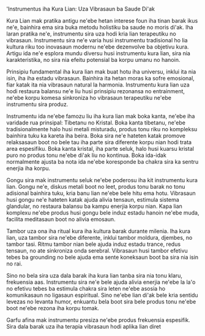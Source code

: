 'Instrumentus iha Kura Lian: Uza Vibrasaun ba Saude Di'ak

Kura Lian mak pratika antigu ne'ebe hetan interese foun iha tinan barak ikus ne'e, bainhira ema sira buka metodu holistiku ba saude no moris di'ak. Iha laran pratika ne'e, instrumentu sira uza hodi kria lian terapeutiku no vibrasaun. Instrumentu sira ne'e varia husi instrumentu tradisional ho lia kultura riku too inovasaun modernu ne'ebe dezenvolve ba objetivu kura. Artigu ida ne'e esplora mundu diversu husi instrumentu kura lian, sira nia karakteristika, no sira nia efeitu potensial ba korpu umanu no hanoin.

Prinsipiu fundamental iha kura lian mak buat hotu iha universu, inklui ita nia isin, iha iha estadu vibrasaun. Bainhira ita hetan moras ka sofre emosional, fiar katak ita nia vibrasaun natural la harmonia. Instrumentu kura lian uza hodi restaura balansu ne'e liu husi prinsipiu rezonansa no entrainment, ne'ebe korpu komesa sinkroniza ho vibrasaun terapeutiku ne'ebe instrumentu sira produz.

Instrumentu ida ne'ebe famozu liu iha kura lian mak boka kanta, ne'ebe iha varidade rua prinsipal: Tibetanu no Kristal. Boka kanta tibetanu, ne'ebe tradisionalmente halo husi metali misturadu, produs tonu riku no kompleksu bainhira tuku ka kareta iha beira. Boka sira ne'e hateten katak promove relaksasaun boot no bele tau iha parte sira diferente korpu nian hodi trata area espesifiku. Boka kanta kristal, iha parte seluk, halo husi kuarsu kristal puro no produs tonu ne'ebe di'ak liu no kontinua. Boka ida-idak normalmente ajusta ba nota ida ne'ebe koresponde ba chakra sira ka sentru enerjia iha korpu.

Gongu sira mak instrumentu seluk ne'ebe poderosu iha kit instrumentu kura lian. Gongu ne'e, diskus metali boot no leet, produs tonu barak no tonu adisional bainhira tuku, kria banu lian ne'ebe bele hitu ema hotu. Vibrasaun husi gongu ne'e hateten katak ajuda alivia tensaun, estimula sistema glandular, no restaura balansu ba kampu enerjia korpu nian. Kapa lian komplexu ne'ebe produs husi gongu bele induz estadu hanoin ne'ebe muda, facilita meditasaun boot no alivia emosaun.

Tambor uza ona iha ritual kura iha kultura barak durante milenia. Iha kura lian, uza tambor sira ne'ebe diferente, inklui tambor moldura, djembes, no tambor tasi. Ritmu tambor nian bele ajuda induz estadu trance, redus tensaun, no ate sinkroniza onda serebral. Vibrasaun husi tambor efetivu tebes ba grounding no bele ajuda ema sente koneksaun boot ba sira nia isin no rai.

Sino no bela sira uza dala barak iha kura lian tanba sira nia tonu klaru, frekuensia aas. Instrumentu sira ne'e bele ajuda alivia enerjia ne'ebe la la'o no efetivu tebes ba estimula chakra sira leten ne'ebe asosia ho komunikasaun no ligasaun espiritual. Sino ne'ebe lian di'ak bele kria sentidu levezas no levanta humor, enkuantu bela boot sira bele produs tonu ne'ebe boot ne'ebe rezona iha korpu tomak.

Garfu afina mak instrumentu presiza ne'ebe produs frekuensia espesifik. Sira dala barak uza iha terapia vibrasaun hodi aplika lian diret